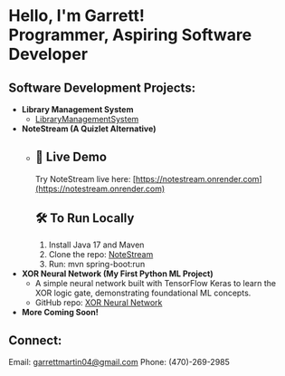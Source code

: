 <h1>Hello, I'm Garrett! <br/><a>Programmer</a>, <a>Aspiring Software Developer</a></h1>

<h2> Software Development Projects:</h2>

- <b>Library Management System</b>
  - [LibraryManagementSystem](https://github.com/garrettmartin04/LibraryManagementSystem)
- <b>NoteStream  (A Quizlet Alternative) </b>
  - ## 🚀 Live Demo
      Try NoteStream live here: [https://notestream.onrender.com](https://notestream.onrender.com)
      ## 🛠️ To Run Locally
      1. Install Java 17 and Maven
      2. Clone the repo: [NoteStream](https://github.com/garrettmartin04/team6Project)
      3. Run:
       mvn spring-boot:run
- <b>XOR Neural Network (My First Python ML Project)</b>
  - A simple neural network built with TensorFlow Keras to learn the XOR logic gate, demonstrating foundational ML concepts.
  - GitHub repo: [XOR Neural Network](https://github.com/garrettmartin04/PythonXOR)
- <b>More Coming Soon!</b>

<h2> Connect:</h2>

<a>Email: garrettmartin04@gmail.com</a>
<a>Phone: (470)-269-2985</a>
